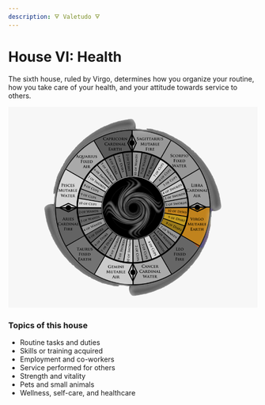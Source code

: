 ```yaml
---
description: 🜃 Valetudo 🜃
---
```


# House VI: Health

The sixth house, ruled by Virgo, determines how you organize your routine, how you take care of your health, and your attitude towards service to others.

![](../../../../.gitbook/assets/virgo.png)

### Topics of this house

* Routine tasks and duties
* Skills or training acquired
* Employment and co-workers
* Service performed for others
* Strength and vitality
* Pets and small animals
* Wellness, self-care, and healthcare



